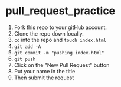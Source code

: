 # pull_request_practice

1. Fork this repo to your gitHub account.
2. Clone the repo down locally.
3. `cd` into the repo and `touch index.html`
4. `git add -A`
5. `git commit -m "pushing index.html"`
6. `git push`
7. Click on the "New Pull Request" button
8. Put your name in the title
9. Then submit the request
